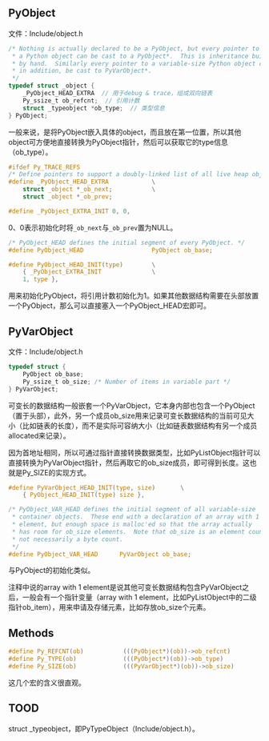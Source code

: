 ## PyObject

文件：Include/object.h

```c
/* Nothing is actually declared to be a PyObject, but every pointer to
 * a Python object can be cast to a PyObject*.  This is inheritance built
 * by hand.  Similarly every pointer to a variable-size Python object can,
 * in addition, be cast to PyVarObject*.
 */
typedef struct _object {
    _PyObject_HEAD_EXTRA  // 用于debug & trace，组成双向链表
    Py_ssize_t ob_refcnt;  // 引用计数
    struct _typeobject *ob_type;  // 类型信息
} PyObject;
```

一般来说，是将PyObject嵌入具体的object，而且放在第一位置，所以其他object可方便地直接转换为PyObject指针，然后可以获取它的type信息（ob_type）。

```c
#ifdef Py_TRACE_REFS
/* Define pointers to support a doubly-linked list of all live heap objects. */
#define _PyObject_HEAD_EXTRA            \
    struct _object *_ob_next;           \
    struct _object *_ob_prev;

#define _PyObject_EXTRA_INIT 0, 0,
```

0、0表示初始化时将`_ob_next`与`_ob_prev`置为NULL。

```c
/* PyObject_HEAD defines the initial segment of every PyObject. */
#define PyObject_HEAD                   PyObject ob_base;

#define PyObject_HEAD_INIT(type)        \
    { _PyObject_EXTRA_INIT              \
    1, type },
```

用来初始化PyObject，将引用计数初始化为1。如果其他数据结构需要在头部放置一个PyObject，那么可以直接塞入一个PyObject_HEAD宏即可。

## PyVarObject

文件：Include/object.h

```c
typedef struct {
    PyObject ob_base;
    Py_ssize_t ob_size; /* Number of items in variable part */
} PyVarObject;
```

可变长的数据结构一般嵌套一个PyVarObject，它本身内部也包含一个PyObject（置于头部），此外，另一个成员ob_size用来记录可变长数据结构的当前可见大小（比如链表的长度），而不是实际可容纳大小（比如链表数据结构有另一个成员allocated来记录）。

因为首地址相同，所以可通过指针直接转换数据类型，比如PyListObject指针可以直接转换为PyVarObject指针，然后再取它的ob_size成员，即可得到长度。这也就是Py_SIZE的实现方式。

```c
#define PyVarObject_HEAD_INIT(type, size)       \
    { PyObject_HEAD_INIT(type) size },

/* PyObject_VAR_HEAD defines the initial segment of all variable-size
 * container objects.  These end with a declaration of an array with 1
 * element, but enough space is malloc'ed so that the array actually
 * has room for ob_size elements.  Note that ob_size is an element count,
 * not necessarily a byte count.
 */
#define PyObject_VAR_HEAD      PyVarObject ob_base;
```

与PyObject的初始化类似。

注释中说的array with 1 element是说其他可变长数据结构包含PyVarObject之后，一般会有一个指针变量（array with 1 element，比如PyListObject中的二级指针ob_item），用来申请及存储元素，比如存放ob_size个元素。

## Methods

```c
#define Py_REFCNT(ob)           (((PyObject*)(ob))->ob_refcnt)
#define Py_TYPE(ob)             (((PyObject*)(ob))->ob_type)
#define Py_SIZE(ob)             (((PyVarObject*)(ob))->ob_size)
```

这几个宏的含义很直观。

## TOOD

struct _typeobject，即PyTypeObject（Include/object.h）。